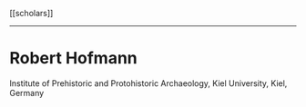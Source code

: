 [[scholars]]
***
# Robert Hofmann
Institute of Prehistoric and Protohistoric Archaeology, Kiel University, Kiel, Germany